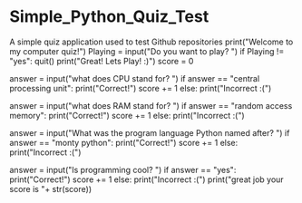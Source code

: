 # Simple_Python_Quiz_Test
A simple quiz application used to test Github repositories
print("Welcome to my computer quiz!")
Playing = input("Do you want to play? ")
if Playing != "yes":
    quit()
print("Great! Lets Play! :)")
score = 0

answer = input("what does CPU stand for? ")
if answer == "central processing unit":
    print("Correct!")
    score += 1
else:
    print("Incorrect :(")

answer = input("what does RAM stand for? ")
if answer == "random access memory":
    print("Correct!")
    score += 1
else:
        print("Incorrect :(")

answer = input("What was the program language Python named after? ")
if answer == "monty python":
    print("Correct!")
    score += 1
else:
    print("Incorrect :(")

answer = input("Is programming cool? ")
if answer == "yes":
    print("Correct!")
    score += 1
else:
    print("Incorrect :(")
print("great job your score is "+ str(score))
